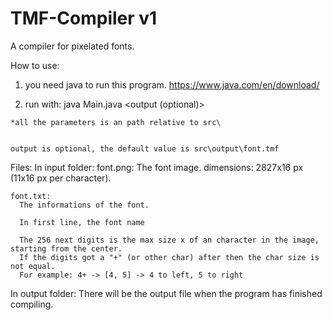 # TMF-Compiler v1
A compiler for pixelated fonts.


How to use:
  1. you need java to run this program. https://www.java.com/en/download/

  2. run with:
    java Main.java <fontImage> <fontInfo> <output (optional)>

    *all the parameters is an path relative to src\


    output is optional, the default value is src\output\font.tmf


Files:
  In input folder:
    font.png:
      The font image.
      dimensions: 2827x16 px (11x16 px per character).

    font.txt:
      The informations of the font.

      In first line, the font name

      The 256 next digits is the max size x of an character in the image, starting from the center.
      If the digits got a "+" (or other char) after then the char size is not equal.
      For example: 4+ -> [4, 5] -> 4 to left, 5 to right

  In output folder:
    There will be the output file when the program has finished compiling.
